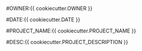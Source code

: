 #OWNER:{{ cookiecutter.OWNER }}

#DATE:{{ cookiecutter.DATE }}

#PROJECT_NAME:{{ cookiecutter.PROJECT_NAME }}

#DESC:{{ cookiecutter.PROJECT_DESCRIPTION }}